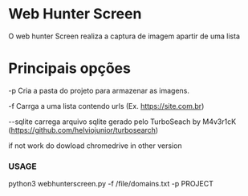 # Web Hunter Screen

O web hunter Screen realiza a captura de imagem apartir de uma lista

# Principais opções

-p Cria a pasta do projeto para armazenar as imagens.

-f Carrga a uma lista contendo urls (Ex. https://site.com.br)

--sqlite carrega arquivo sqlite gerado pelo TurboSeach by M4v3r1cK (https://github.com/helviojunior/turbosearch)


if not work do dowload chromedrive in other version

### USAGE
python3 webhunterscreen.py -f /file/domains.txt -p PROJECT



